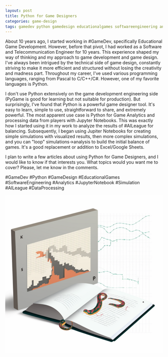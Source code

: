 ```yaml
---
layout: post
title: Python for Game Designers
categories: game-design
tags: gamedev python gamedesign educationalgames softwareengineering analytics jupyternotebook simulation aileague
---
```


About 10 years ago, I started working in #GameDev, specifically Educational Game Development. However, before that pivot, I had worked as a Software and Telecommunication Engineer for 10 years. This experience shaped my way of thinking and my approach to game development and game design. I've always been intrigued by the technical side of game design, constantly striving to make it more efficient and structured without losing the creativity and madness part. Throughout my career, I've used various programming languages, ranging from Pascal to C/C++/C#. However, one of my favorite languages is Python.

I don't use Python extensively on the game development engineering side (PyGame is good for learning but not suitable for production). But surprisingly, I've found that Python is a powerful game designer tool. It's easy to learn, simple to use, straightforward to share, and extremely powerful. The most apparent use case is Python for Game Analytics and processing data from players with Jupyter Notebooks. This was exactly how I started using it in my work to analyze the results of #AILeague for balancing. Subsequently, I began using Jupiter Notebooks for creating simple simulations with visualized results, then more complex simulations, and you can "loop" simulations->analysis to build the initial balance of games. It's a good replacement or addition to Excel/Google Sheets.

I plan to write a few articles about using Python for Game Designers, and I would like to know if that interests you. What topics would you want me to cover? Please, let me know in the comments.

#GameDev #Python #GameDesign #EducationalGames #SoftwareEngineering #Analytics #JupyterNotebook #Simulation #AILeague #DataProcessing

![Python Book](/assets/images/ai_image_book_screen.png)